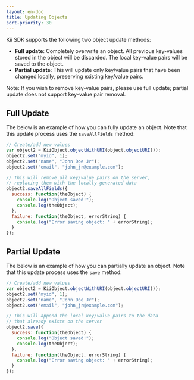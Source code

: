 ```yaml
---
layout: en-doc
title: Updating Objects
sort-priority: 30
---
```

Kii SDK supports the following two object update methods:

* **Full update**: Completely overwrite an object. All previous key-values stored in the object will be discarded. The local key-value pairs will be saved to the object.
* **Partial update**: This will update only key/value pairs that have been changed locally, preserving existing key/value pairs.

Note: If you wish to remove key-value pairs, please use full update; partial update does not support key-value pair removal.


## Full Update

The below is an example of how you can fully update an object.  Note that this update process uses the `saveAllFields` method:


```javascript
// Create/add new values
var object2 = KiiObject.objectWithURI(object.objectURI());
object2.set("myid", 1);
object2.set("name", "John Doe Jr");
object2.set("email", "john_jr@example.com");

// This will remove all key/value pairs on the server,
// replacing them with the locally-generated data
object2.saveAllFields({
  success: function(theObject) {
    console.log("Object saved!");
    console.log(theObject);
  },
  failure: function(theObject, errorString) {
    console.log("Error saving object: " + errorString);
  }
});
```

## Partial Update

The below is an example of how you can partially update an object.  Note that this update process uses the `save` method:


```javascript
// Create/add new values
var object2 = KiiObject.objectWithURI(object.objectURI());
object2.set("myid", 1);
object2.set("name", "John Doe Jr");
object2.set("email", "john_jr@example.com");

// This will append the local key/value pairs to the data
// that already exists on the server
object2.save({
  success: function(theObject) {
    console.log("Object saved!");
    console.log(theObject);
  },
  failure: function(theObject, errorString) {
    console.log("Error saving object: " + errorString);
  }
});
```
